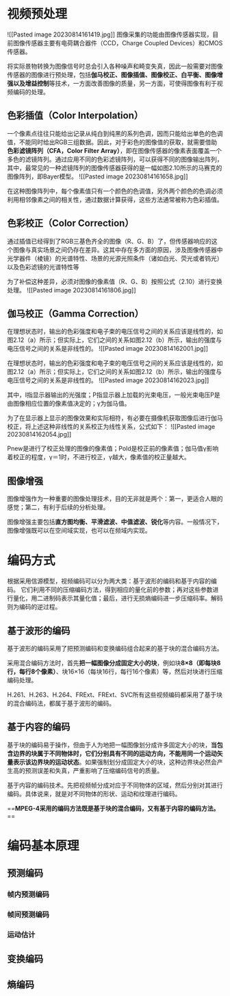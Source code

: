 
# 视频预处理
![[Pasted image 20230814161419.jpg]]
图像采集的功能由图像传感器实现，目前图像传感器主要有电荷耦合器件（CCD，Charge Coupled Devices）和CMOS传感器。

将实际景物转换为图像信号时总会引入各种噪声和畸变失真，因此一般需要对图像传感器的图像进行预处理，包括**伽马校正、图像插值、图像校正、白平衡、图像增强以及增益控制**等技术，一方面改善图像的质量，另一方面，可使得图像有利于视频编码的处理。

## 色彩插值（Color Interpolation）
一个像素点往往只能给出记录从纯白到纯黑的系列色调，因而只能给出单色的色调值，不能同时给出RGB三组数据。因此，对于彩色的图像值的获取，就需要借助**色彩滤镜阵列（CFA，Color Filter Array）**，即在图像传感器的像素表面覆盖一个多色的滤镜阵列。通过应用不同的色彩滤镜阵列，可以获得不同的图像输出阵列，其中，最常见的一种滤镜阵列的图像传感器获得的是一幅如图2.10所示的马赛克的图像阵列，即Bayer模型。
![[Pasted image 20230814161658.jpg]]

在这种图像阵列中，每个像素值只有一个颜色的色调值，另外两个颜色的色调必须利用相邻像素之间的相关性，通过数据计算获得，这些方法通常被称为色彩插值。


## 色彩校正（Color Correction）
通过插值已经得到了RGB三基色齐全的图像（R、G、B）了，但传感器响应的这个图像与真实场景之间仍存在差异。这其中存在多方面的原因，涉及图像传感器中光学器件（棱镜）的光谱特性、场景的光源光照条件（诸如白光、荧光或者钨光）以及色彩滤镜的光谱特性等

为了补偿这种差异，必须对图像的像素值（R、G、B）按照公式（2.10）进行变换处理。
![[Pasted image 20230814161806.jpg]]

## 伽马校正（Gamma Correction）
在理想状态时，输出的色彩强度和电子束的电压信号之间的关系应该是线性的，如图2.12（a）所示；但实际上，它们之间的关系如图2.12（b）所示，输出的强度与电压信号之间的关系是非线性的。
![[Pasted image 20230814162001.jpg]]

在理想状态时，输出的色彩强度和电子束的电压信号之间的关系应该是线性的，如图2.12（a）所示；但实际上，它们之间的关系如图2.12（b）所示，输出的强度与电压信号之间的关系是非线性的。
![[Pasted image 20230814162023.jpg]]

其中，I指显示器输出的光强度；P指显示器上加载的光束电压，一般光束电压P是由图像相应位置的像素值决定的；γ为伽马值。

为了在显示器上显示的图像效果和实际相符，有必要在摄像机获取图像后进行伽马校正，将上述这种非线性的关系校正为线性关系，公式如下：
![[Pasted image 20230814162054.jpg]]

Pnew是进行了校正处理的图像的像素值；Pold是校正前的像素值；伽马值γ影响着校正的程度，γ＝1时，不进行校正，γ越大，像素值的校正量越大。

## 图像增强
图像增强作为一种重要的图像处理技术，目的无非就是两个：第一，更适合人眼的感觉；第二，有利于后续的分析处理。

图像增强主要包括**直方图均衡、平滑滤波、中值滤波、锐化**等内容。一般情况下，图像增强既可以在空间域实现，也可以在频域内实现。



# 编码方式
根据采用信源模型，视频编码可以分为两大类：基于波形的编码和基于内容的编码。
它们利用不同的压缩编码方法，得到相应的量化前的参数；再对这些参数进行量化，用二进制码表示其量化值；最后，进行无损熵编码进一步压缩码率。解码则为编码的逆过程。

## 基于波形的编码
基于波形的编码采用了把预测编码和变换编码组合起来的基于块的混合编码方法。

采用混合编码方法时，首先**把一幅图像分成固定大小的块**，例如块**8×8（即每块8行，每行8个像素）**、块16×16（每块16行，每行16个像素）等，然后对块进行压缩编码处理。

H.261、H.263、H.264、FRExt、FRExt、SVC所有这些视频编码都采用了基于块的混合编码法，都属于基于波形的编码。

## 基于内容的编码

基于块的编码易于操作，但由于人为地把一幅图像划分成许多固定大小的块，**当包含边界的块属于不同物体时，它们分别具有不同的运动方向，不能用同一个运动矢量表示该边界块的运动状态**。如果强制划分成固定大小的块，这种边界块必然会产生高的预测误差和失真，严重影响了压缩编码信号的质量。

基于内容的编码技术。先把视频帧分成对应于不同物体的区域，然后分别对其进行编码。具体说来，就是对不同物体的形状、运动和纹理进行编码。

==**MPEG-4采用的编码方法既是基于块的混合编码，又有基于内容的编码方法。**==

# 编码基本原理

## 预测编码
### 帧内预测编码


### 帧间预测编码

### 运动估计

## 变换编码


## 熵编码